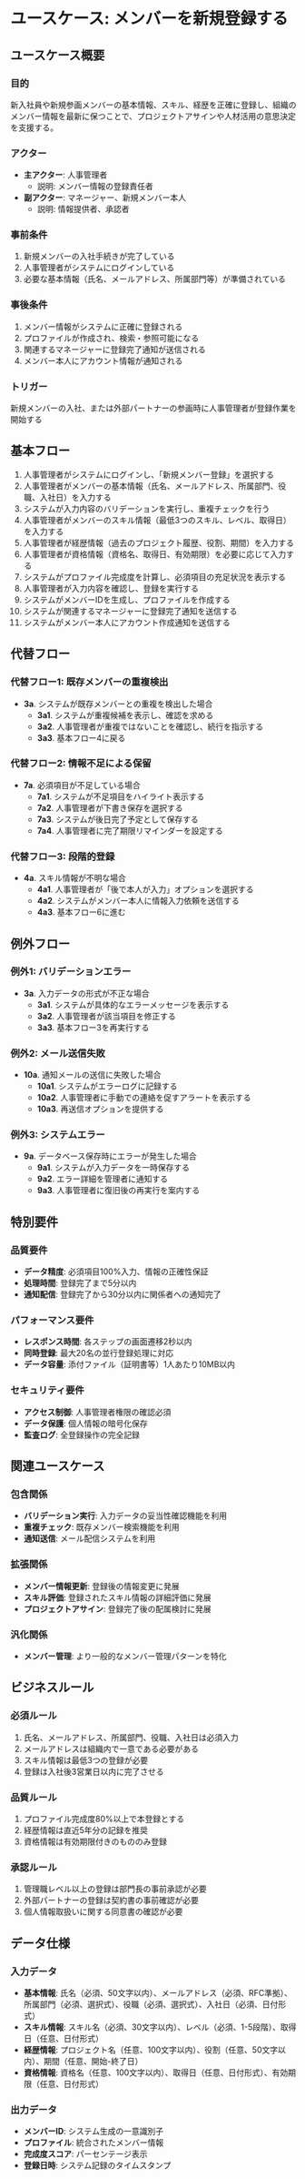 # ユースケース: メンバーを新規登録する

## ユースケース概要

### 目的
新入社員や新規参画メンバーの基本情報、スキル、経歴を正確に登録し、組織のメンバー情報を最新に保つことで、プロジェクトアサインや人材活用の意思決定を支援する。

### アクター
- **主アクター**: 人事管理者
  - 説明: メンバー情報の登録責任者
- **副アクター**: マネージャー、新規メンバー本人
  - 説明: 情報提供者、承認者

### 事前条件
1. 新規メンバーの入社手続きが完了している
2. 人事管理者がシステムにログインしている
3. 必要な基本情報（氏名、メールアドレス、所属部門等）が準備されている

### 事後条件
1. メンバー情報がシステムに正確に登録される
2. プロファイルが作成され、検索・参照可能になる
3. 関連するマネージャーに登録完了通知が送信される
4. メンバー本人にアカウント情報が通知される

### トリガー
新規メンバーの入社、または外部パートナーの参画時に人事管理者が登録作業を開始する

## 基本フロー

1. 人事管理者がシステムにログインし、「新規メンバー登録」を選択する
2. 人事管理者がメンバーの基本情報（氏名、メールアドレス、所属部門、役職、入社日）を入力する
3. システムが入力内容のバリデーションを実行し、重複チェックを行う
4. 人事管理者がメンバーのスキル情報（最低3つのスキル、レベル、取得日）を入力する
5. 人事管理者が経歴情報（過去のプロジェクト履歴、役割、期間）を入力する
6. 人事管理者が資格情報（資格名、取得日、有効期限）を必要に応じて入力する
7. システムがプロファイル完成度を計算し、必須項目の充足状況を表示する
8. 人事管理者が入力内容を確認し、登録を実行する
9. システムがメンバーIDを生成し、プロファイルを作成する
10. システムが関連するマネージャーに登録完了通知を送信する
11. システムがメンバー本人にアカウント作成通知を送信する

## 代替フロー

### 代替フロー1: 既存メンバーの重複検出
- **3a**. システムが既存メンバーとの重複を検出した場合
  - **3a1**. システムが重複候補を表示し、確認を求める
  - **3a2**. 人事管理者が重複ではないことを確認し、続行を指示する
  - **3a3**. 基本フロー4に戻る

### 代替フロー2: 情報不足による保留
- **7a**. 必須項目が不足している場合
  - **7a1**. システムが不足項目をハイライト表示する
  - **7a2**. 人事管理者が下書き保存を選択する
  - **7a3**. システムが後日完了予定として保存する
  - **7a4**. 人事管理者に完了期限リマインダーを設定する

### 代替フロー3: 段階的登録
- **4a**. スキル情報が不明な場合
  - **4a1**. 人事管理者が「後で本人が入力」オプションを選択する
  - **4a2**. システムがメンバー本人に情報入力依頼を送信する
  - **4a3**. 基本フロー6に進む

## 例外フロー

### 例外1: バリデーションエラー
- **3a**. 入力データの形式が不正な場合
  - **3a1**. システムが具体的なエラーメッセージを表示する
  - **3a2**. 人事管理者が該当項目を修正する
  - **3a3**. 基本フロー3を再実行する

### 例外2: メール送信失敗
- **10a**. 通知メールの送信に失敗した場合
  - **10a1**. システムがエラーログに記録する
  - **10a2**. 人事管理者に手動での連絡を促すアラートを表示する
  - **10a3**. 再送信オプションを提供する

### 例外3: システムエラー
- **9a**. データベース保存時にエラーが発生した場合
  - **9a1**. システムが入力データを一時保存する
  - **9a2**. エラー詳細を管理者に通知する
  - **9a3**. 人事管理者に復旧後の再実行を案内する

## 特別要件

### 品質要件
- **データ精度**: 必須項目100%入力、情報の正確性保証
- **処理時間**: 登録完了まで5分以内
- **通知配信**: 登録完了から30分以内に関係者への通知完了

### パフォーマンス要件
- **レスポンス時間**: 各ステップの画面遷移2秒以内
- **同時登録**: 最大20名の並行登録処理に対応
- **データ容量**: 添付ファイル（証明書等）1人あたり10MB以内

### セキュリティ要件
- **アクセス制御**: 人事管理者権限の確認必須
- **データ保護**: 個人情報の暗号化保存
- **監査ログ**: 全登録操作の完全記録

## 関連ユースケース

### 包含関係
- **バリデーション実行**: 入力データの妥当性確認機能を利用
- **重複チェック**: 既存メンバー検索機能を利用
- **通知送信**: メール配信システムを利用

### 拡張関係
- **メンバー情報更新**: 登録後の情報変更に発展
- **スキル評価**: 登録されたスキル情報の詳細評価に発展
- **プロジェクトアサイン**: 登録完了後の配属検討に発展

### 汎化関係
- **メンバー管理**: より一般的なメンバー管理パターンを特化

## ビジネスルール

### 必須ルール
1. 氏名、メールアドレス、所属部門、役職、入社日は必須入力
2. メールアドレスは組織内で一意である必要がある
3. スキル情報は最低3つの登録が必要
4. 登録は入社後3営業日以内に完了させる

### 品質ルール
1. プロファイル完成度80%以上で本登録とする
2. 経歴情報は直近5年分の記録を推奨
3. 資格情報は有効期限付きのもののみ登録

### 承認ルール
1. 管理職レベル以上の登録は部門長の事前承認が必要
2. 外部パートナーの登録は契約書の事前確認が必要
3. 個人情報取扱いに関する同意書の確認が必要

## データ仕様

### 入力データ
- **基本情報**: 氏名（必須、50文字以内）、メールアドレス（必須、RFC準拠）、所属部門（必須、選択式）、役職（必須、選択式）、入社日（必須、日付形式）
- **スキル情報**: スキル名（必須、30文字以内）、レベル（必須、1-5段階）、取得日（任意、日付形式）
- **経歴情報**: プロジェクト名（任意、100文字以内）、役割（任意、50文字以内）、期間（任意、開始-終了日）
- **資格情報**: 資格名（任意、100文字以内）、取得日（任意、日付形式）、有効期限（任意、日付形式）

### 出力データ
- **メンバーID**: システム生成の一意識別子
- **プロファイル**: 統合されたメンバー情報
- **完成度スコア**: パーセンテージ表示
- **登録日時**: システム記録のタイムスタンプ